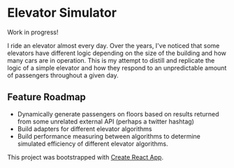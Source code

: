 # Elevator Simulator

Work in progress!

I ride an elevator almost every day. Over the years, I've noticed that some elevators have different logic depending on the size of the building and how many cars are in operation. This is my attempt to distill and replicate the logic of a simple elevator and how they respond to an unpredictable amount of passengers throughout a given day.

## Feature Roadmap

- Dynamically generate passengers on floors based on results returned from some unrelated external API (perhaps a twitter hashtag)
- Build adapters for different elevator algorithms
- Build performance measuring between algorithms to determine simulated efficiency of different elevator algorithms.

This project was bootstrapped with [Create React App](https://github.com/facebook/create-react-app).
